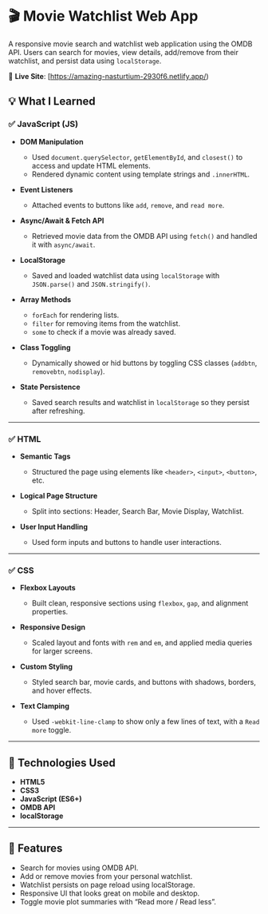 # 🎬 Movie Watchlist Web App

A responsive movie search and watchlist web application using the OMDB API. Users can search for movies, view details, add/remove from their watchlist, and persist data using `localStorage`.

🔗 **Live Site**: [https://amazing-nasturtium-2930f6.netlify.app/)

## 💡 What I Learned

### ✅ JavaScript (JS)

- **DOM Manipulation**  
  - Used `document.querySelector`, `getElementById`, and `closest()` to access and update HTML elements.
  - Rendered dynamic content using template strings and `.innerHTML`.

- **Event Listeners**  
  - Attached events to buttons like `add`, `remove`, and `read more`.

- **Async/Await & Fetch API**  
  - Retrieved movie data from the OMDB API using `fetch()` and handled it with `async/await`.

- **LocalStorage**  
  - Saved and loaded watchlist data using `localStorage` with `JSON.parse()` and `JSON.stringify()`.

- **Array Methods**  
  - `forEach` for rendering lists.
  - `filter` for removing items from the watchlist.
  - `some` to check if a movie was already saved.

- **Class Toggling**  
  - Dynamically showed or hid buttons by toggling CSS classes (`addbtn`, `removebtn`, `nodisplay`).

- **State Persistence**  
  - Saved search results and watchlist in `localStorage` so they persist after refreshing.

---

### ✅ HTML

- **Semantic Tags**  
  - Structured the page using elements like `<header>`, `<input>`, `<button>`, etc.

- **Logical Page Structure**  
  - Split into sections: Header, Search Bar, Movie Display, Watchlist.

- **User Input Handling**  
  - Used form inputs and buttons to handle user interactions.

---

### ✅ CSS

- **Flexbox Layouts**  
  - Built clean, responsive sections using `flexbox`, `gap`, and alignment properties.

- **Responsive Design**  
  - Scaled layout and fonts with `rem` and `em`, and applied media queries for larger screens.

- **Custom Styling**  
  - Styled search bar, movie cards, and buttons with shadows, borders, and hover effects.

- **Text Clamping**  
  - Used `-webkit-line-clamp` to show only a few lines of text, with a `Read more` toggle.

---

## 🔗 Technologies Used

- **HTML5**
- **CSS3**
- **JavaScript (ES6+)**
- **OMDB API**
- **localStorage**

---

## 🚀 Features

- Search for movies using OMDB API.
- Add or remove movies from your personal watchlist.
- Watchlist persists on page reload using localStorage.
- Responsive UI that looks great on mobile and desktop.
- Toggle movie plot summaries with “Read more / Read less”.


